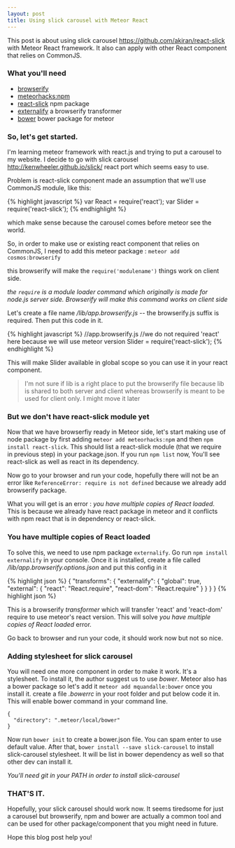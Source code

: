 ```yaml
---
layout: post
title: Using slick carousel with Meteor React
---
```


This post is about using slick carousel https://github.com/akiran/react-slick
with Meteor React framework. It also can apply with other React component that relies on CommonJS.

### What you'll need
* [browserify](https://atmospherejs.com/cosmos/browserify)
* [meteorhacks:npm](https://atmospherejs.com/meteorhacks/npm)
* [react-slick](https://github.com/akiran/react-slick) npm package
* [externalify](https://www.npmjs.com/package/externalify) a browserify transformer
* [bower](https://github.com/mquandalle/meteor-bower) bower package for meteor


### So, let's get started.
I'm learning meteor framework with react.js and trying to put a carousel to my website. I decide to go with slick carousel http://kenwheeler.github.io/slick/ react port which seems easy to use.

Problem is react-slick component made an assumption that we'll use CommonJS module, like this:

{% highlight javascript %}
	var React = require('react');
	var Slider = require('react-slick');
{% endhighlight %}

which make sense because the carousel comes before meteor see the world.

So, in order to make use or existing react component that relies on CommonJS, I need to add this meteor package : `meteor add cosmos:browserify`

this browserify will make the `require('modulename')` things work on client side.

*the `require` is a module loader command which originally is made for node.js server side. Browserify will make this command works on client side*

Let's create a file name */lib/app.browserify.js* -- the browserify.js suffix is required. Then put this code in it.

{% highlight javascript %}
	//app.browserify.js
  //we do not required 'react' here because we will use meteor version
	Slider = require('react-slick');
{% endhighlight %}

This will make Slider available in global scope so you can use it in your react component.

<blockquote>I'm not sure if lib is a right place to put the browserify file because lib is shared to both server and client whereas browserify is meant to be used for client only. I might move it later</blockquote>

### But we don't have react-slick module yet
Now that we have browserfiy ready in Meteor side, let's start making use of node package by first adding `meteor add meteorhacks:npm` and then `npm install react-slick`. This should list a react-slick module (that we require in previous step) in your package.json.
If you run `npm list` now, You'll see react-slick as well as react in its dependency.

Now go to your browser and run your code, hopefully there will not be an error like `ReferenceError: require is not defined` because we already add browserify package.

What you will get is an error : *you have multiple copies of React loaded*. This is because we already have react package in meteor and it conflicts with npm react that is in dependency or react-slick.

### You have multiple copies of React loaded
To solve this, we need to use npm package `externalify`. Go run `npm install externalify` in your console. Once it is installed, create a file called */lib/app.browserify.options.json* and put this config in it

{% highlight json %}
    {
      "transforms": {
        "externalify": {
          "global": true,
          "external": {
            "react": "React.require",
            "react-dom": "React.require"
          }
        }
      }
    }
{% highlight json %}

This is a browserify *transformer* which will transfer 'react' and 'react-dom' require to use meteor's react version. This will solve *you have multiple copies of React loaded* error.

Go back to browser and run your code, it should work now but not so nice.

### Adding stylesheet for slick carousel
You will need one more component in order to make it work. It's a stylesheet. To install it, the author suggest us to use *bower*. Meteor also has a bower package so let's add it `meteor add mquandalle:bower` once you install it. create a file *.bowerrc* in your root folder and put below code it in. This will enable bower command in your command line.

    {
      "directory": ".meteor/local/bower"
    }

Now run `bower init` to create a bower.json file. You can spam enter to use default value. After that, `bower install --save slick-carousel` to install slick-carousel stylesheet. It will be list in bower dependency as well so that other dev can install it.

*You'll need git in your PATH in order to install slick-carousel*

### THAT'S IT.
Hopefully, your slick carousel should work now. It seems tiredsome for just a carousel but browserify, npm and bower are actually a common tool and can be used for other package/component that you might need in future.

Hope this blog post help you!
